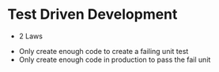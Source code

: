# Test Driven Development
- 2 Laws
+ Only create enough code to create a failing unit test
+ Only create enough code in production to pass the fail unit

